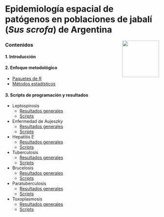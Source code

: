 # Epidemiología espacial de patógenos en poblaciones de jabalí (*Sus scrofa*) de Argentina

<img src="https://user-images.githubusercontent.com/20196847/82152923-d78ba600-983a-11ea-9bfc-2a9115a029f5.jpg" height="120" width="120" img align="right">

### Contenidos

#### 1. Introducción  
> 

#### 2. Enfoque metodológico  
- [Paquetes de R](./R-packages/R-packages.md)    
- [Métodos estadísticos](./Statistical_methods/Methods.md)    

#### 3. Scripts de programación y resultados
- Leptospirosis  
    - [Resultados generales](./Results/Leptospira.md)  
    - [Scripts](./Results/Leptospira.R)  
- Enfermedad de Aujeszky
    - [Resultados generales](./Results/Aujeszky.md)
    - [Scripts](./Results/Aujeszky.R) 
- Hepatitis E
    - [Resultados generales](./Results/Aujeszky.md)
    - [Scripts](./Results/Aujeszky.R)
- Tuberculosis
    - [Resultados generales](./Results/Tuberculosis.md)
    - [Scripts](./Results/Tuberculosis.R)
- Brucelosis
    - [Resultados generales](./Results/Brucella.md)
    - [Scripts](./Results/Brucella.R)
- Paratuberculosis
    - [Resultados generales](./Results/Paratuberculosis.md)
    - [Scripts](./Results/Paratuberculosis.R)
- Toxoplasmosis
    - [Resultados generales](./Results/Brucella.md)
    - [Scripts](./Results/Aujeszky.R)

